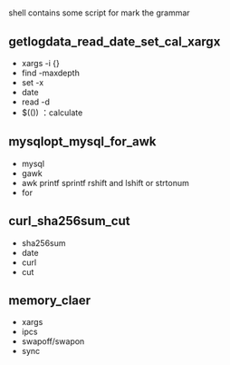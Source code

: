 # 
shell
contains some script for mark the grammar

## getlogdata_read_date_set_cal_xargx
- xargs -i {}
- find -maxdepth
- set -x
- date
- read -d
- $(()) ：calculate

## mysqlopt_mysql_for_awk
- mysql
- gawk
- awk printf sprintf rshift and lshift or strtonum
- for

## curl_sha256sum_cut
- sha256sum
- date
- curl
- cut

## memory_claer
- xargs
- ipcs
- swapoff/swapon
- sync
